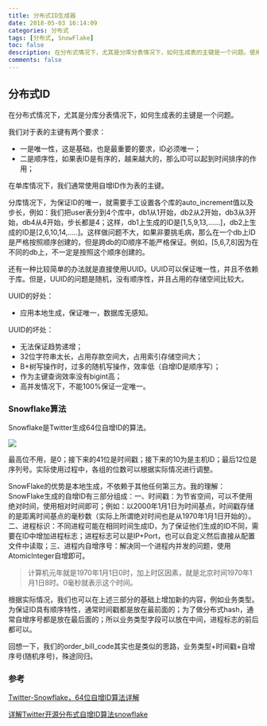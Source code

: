 ```yaml
---
title: 分布式ID生成器
date: 2018-05-03 16:14:09
categories: 分布式
tags: [分布式, SnowFlake]
toc: false
description: 在分布式情况下，尤其是分库分表情况下，如何生成表的主键是一个问题。使用自增主键还是UUID，或者有更好的办法？本文将介绍Twitter的SnowFlake算法。
comments: false
---
```


## 分布式ID

在分布式情况下，尤其是分库分表情况下，如何生成表的主键是一个问题。

我们对于表的主键有两个要求：

- 一是唯一性，这是基础，也是最重要的要求，ID必须唯一；
- 二是顺序性，如果表ID是有序的，越来越大的，那么ID可以起到时间排序的作用；

在单库情况下，我们通常使用自增ID作为表的主键。

分库情况下，为保证ID的唯一，就需要手工设置各个库的auto_increment值以及步长，例如：我们把user表分到4个库中，db1从1开始，db2从2开始，db3从3开始，db4从4开始，步长都是4；这样，db1上生成的ID是[1,5,9,13,......]，db2上生成的ID是[2,6,10,14,.....]。这样做问题不大，如果非要挑毛病，那么在一个db上ID是严格按照顺序创建的，但是跨db的ID顺序不能严格保证。例如，[5,6,7,8]因为在不同的db上，不一定是按照这个顺序创建的。

还有一种比较简单的办法就是直接使用UUID。UUID可以保证唯一性，并且不依赖于库。但是，UUID的问题是随机，没有顺序性，并且占用的存储空间比较大。

UUID的好处：

- 应用本地生成，保证唯一，数据库无感知。

UUID的坏处：

- 无法保证趋势递增；
- 32位字符串太长，占用存款空间大，占用索引存储空间大；
- B+树写操作时，过多的随机写操作，效率低（自增ID是顺序写）；
- 作为主键查询效率没有bigint高；
- 高并发情况下，不能100%保证一定唯一。

### Snowflake算法

Snowflake是Twitter生成64位自增ID的算法。

![](/images/ds-id-snowflake.png)

最高位不用，是0；接下来的41位是时间戳；接下来的10为是主机ID；最后12位是序列号。实际使用过程中，各组的位数可以根据实际情况进行调整。

SnowFlake的优势是本地生成，不依赖于其他任何第三方。我的理解：SnowFlake生成的自增ID有三部分组成：一、时间戳：为节省空间，可以不使用绝对时间，使用相对时间即可；例如：以2000年1月1日为时间基点，时间戳存储的是距离时间基点的毫秒数（实际上所谓绝对时间也是从1970年1月1日开始的）。二、进程标识：不同进程可能在相同时间生成ID，为了保证他们生成的ID不同，需要在ID中增加进程标志；进程标志可以是IP+Port，也可以自定义然后直接从配置文件中读取；三、进程内自增序号：解决同一个进程内并发的问题，使用AtomicInteger自增即可。

> 计算机元年就是1970年1月1日0时，加上时区因素，就是北京时间1970年1月1日8时。0毫秒就表示这个时间。

根据实际情况，我们也可以在上述三部分的基础上增加新的内容，例如业务类型。为保证ID具有顺序特性，通常时间戳都是放在最前面的；为了做分布式hash，通常自增序号都是放在最后面的；所以业务类型字段可以放在中间，进程标志的前后都可以。

回想一下，我们的order_bill_code其实也是类似的思路，业务类型+时间戳+自增序号(随机序号)，殊途同归。

### 参考

[Twitter-Snowflake，64位自增ID算法详解](https://www.jianshu.com/p/54a87a7c3622)

[详解Twitter开源分布式自增ID算法snowflake](https://blog.csdn.net/jackpk/article/details/78248351)



